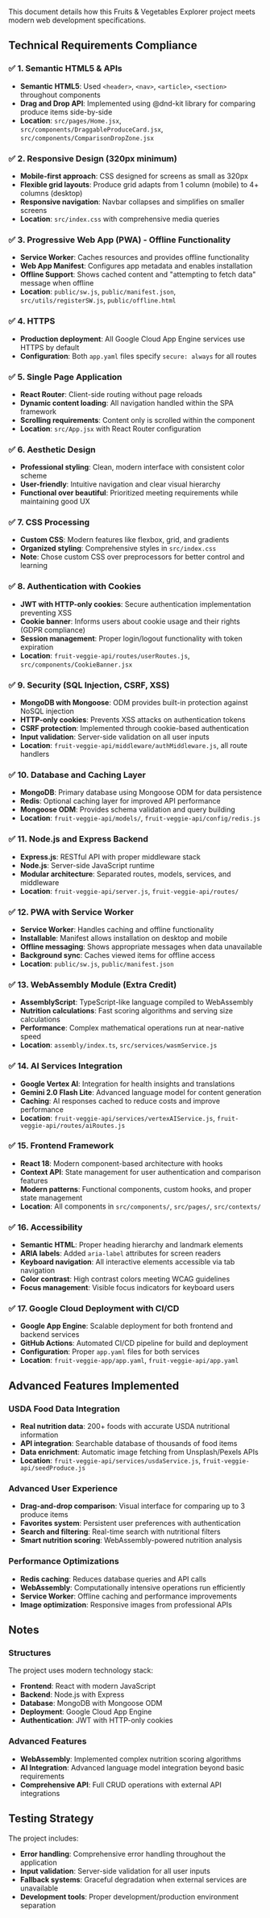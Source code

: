 
This document details how this Fruits & Vegetables Explorer project meets modern web development specifications.

## Technical Requirements Compliance

### ✅ 1. Semantic HTML5 & APIs
- **Semantic HTML5**: Used `<header>`, `<nav>`, `<article>`, `<section>` throughout components
- **Drag and Drop API**: Implemented using @dnd-kit library for comparing produce items side-by-side
- **Location**: `src/pages/Home.jsx`, `src/components/DraggableProduceCard.jsx`, `src/components/ComparisonDropZone.jsx`

### ✅ 2. Responsive Design (320px minimum)
- **Mobile-first approach**: CSS designed for screens as small as 320px
- **Flexible grid layouts**: Produce grid adapts from 1 column (mobile) to 4+ columns (desktop)
- **Responsive navigation**: Navbar collapses and simplifies on smaller screens
- **Location**: `src/index.css` with comprehensive media queries

### ✅ 3. Progressive Web App (PWA) - Offline Functionality
- **Service Worker**: Caches resources and provides offline functionality
- **Web App Manifest**: Configures app metadata and enables installation
- **Offline Support**: Shows cached content and "attempting to fetch data" message when offline
- **Location**: `public/sw.js`, `public/manifest.json`, `src/utils/registerSW.js`, `public/offline.html`

### ✅ 4. HTTPS
- **Production deployment**: All Google Cloud App Engine services use HTTPS by default
- **Configuration**: Both `app.yaml` files specify `secure: always` for all routes

### ✅ 5. Single Page Application
- **React Router**: Client-side routing without page reloads
- **Dynamic content loading**: All navigation handled within the SPA framework
- **Scrolling requirements**: Content only is scrolled within the component
- **Location**: `src/App.jsx` with React Router configuration

### ✅ 6. Aesthetic Design
- **Professional styling**: Clean, modern interface with consistent color scheme
- **User-friendly**: Intuitive navigation and clear visual hierarchy
- **Functional over beautiful**: Prioritized meeting requirements while maintaining good UX

### ✅ 7. CSS Processing
- **Custom CSS**: Modern features like flexbox, grid, and gradients
- **Organized styling**: Comprehensive styles in `src/index.css`
- **Note**: Chose custom CSS over preprocessors for better control and learning

### ✅ 8. Authentication with Cookies
- **JWT with HTTP-only cookies**: Secure authentication implementation preventing XSS
- **Cookie banner**: Informs users about cookie usage and their rights (GDPR compliance)
- **Session management**: Proper login/logout functionality with token expiration
- **Location**: `fruit-veggie-api/routes/userRoutes.js`, `src/components/CookieBanner.jsx`

### ✅ 9. Security (SQL Injection, CSRF, XSS)
- **MongoDB with Mongoose**: ODM provides built-in protection against NoSQL injection
- **HTTP-only cookies**: Prevents XSS attacks on authentication tokens
- **CSRF protection**: Implemented through cookie-based authentication
- **Input validation**: Server-side validation on all user inputs
- **Location**: `fruit-veggie-api/middleware/authMiddleware.js`, all route handlers

### ✅ 10. Database and Caching Layer
- **MongoDB**: Primary database using Mongoose ODM for data persistence
- **Redis**: Optional caching layer for improved API performance
- **Mongoose ODM**: Provides schema validation and query building
- **Location**: `fruit-veggie-api/models/`, `fruit-veggie-api/config/redis.js`

### ✅ 11. Node.js and Express Backend
- **Express.js**: RESTful API with proper middleware stack
- **Node.js**: Server-side JavaScript runtime
- **Modular architecture**: Separated routes, models, services, and middleware
- **Location**: `fruit-veggie-api/server.js`, `fruit-veggie-api/routes/`

### ✅ 12. PWA with Service Worker
- **Service Worker**: Handles caching and offline functionality
- **Installable**: Manifest allows installation on desktop and mobile
- **Offline messaging**: Shows appropriate messages when data unavailable
- **Background sync**: Caches viewed items for offline access
- **Location**: `public/sw.js`, `public/manifest.json`

### ✅ 13. WebAssembly Module (Extra Credit)
- **AssemblyScript**: TypeScript-like language compiled to WebAssembly
- **Nutrition calculations**: Fast scoring algorithms and serving size calculations
- **Performance**: Complex mathematical operations run at near-native speed
- **Location**: `assembly/index.ts`, `src/services/wasmService.js`

### ✅ 14. AI Services Integration
- **Google Vertex AI**: Integration for health insights and translations
- **Gemini 2.0 Flash Lite**: Advanced language model for content generation
- **Caching**: AI responses cached to reduce costs and improve performance
- **Location**: `fruit-veggie-api/services/vertexAIService.js`, `fruit-veggie-api/routes/aiRoutes.js`

### ✅ 15. Frontend Framework
- **React 18**: Modern component-based architecture with hooks
- **Context API**: State management for user authentication and comparison features
- **Modern patterns**: Functional components, custom hooks, and proper state management
- **Location**: All components in `src/components/`, `src/pages/`, `src/contexts/`

### ✅ 16. Accessibility
- **Semantic HTML**: Proper heading hierarchy and landmark elements
- **ARIA labels**: Added `aria-label` attributes for screen readers
- **Keyboard navigation**: All interactive elements accessible via tab navigation
- **Color contrast**: High contrast colors meeting WCAG guidelines
- **Focus management**: Visible focus indicators for keyboard users

### ✅ 17. Google Cloud Deployment with CI/CD
- **Google App Engine**: Scalable deployment for both frontend and backend services
- **GitHub Actions**: Automated CI/CD pipeline for build and deployment
- **Configuration**: Proper `app.yaml` files for both services
- **Location**: `fruit-veggie-app/app.yaml`, `fruit-veggie-api/app.yaml`

## Advanced Features Implemented

### USDA Food Data Integration
- **Real nutrition data**: 200+ foods with accurate USDA nutritional information
- **API integration**: Searchable database of thousands of food items
- **Data enrichment**: Automatic image fetching from Unsplash/Pexels APIs
- **Location**: `fruit-veggie-api/services/usdaService.js`, `fruit-veggie-api/seedProduce.js`

### Advanced User Experience
- **Drag-and-drop comparison**: Visual interface for comparing up to 3 produce items
- **Favorites system**: Persistent user preferences with authentication
- **Search and filtering**: Real-time search with nutritional filters
- **Smart nutrition scoring**: WebAssembly-powered nutrition analysis

### Performance Optimizations
- **Redis caching**: Reduces database queries and API calls
- **WebAssembly**: Computationally intensive operations run efficiently
- **Service Worker**: Offline caching and performance improvements
- **Image optimization**: Responsive images from professional APIs

## Notes

### Structures
The project uses modern technology stack:
- **Frontend**: React with modern JavaScript
- **Backend**: Node.js with Express
- **Database**: MongoDB with Mongoose ODM
- **Deployment**: Google Cloud App Engine
- **Authentication**: JWT with HTTP-only cookies

### Advanced Features
- **WebAssembly**: Implemented complex nutrition scoring algorithms
- **AI Integration**: Advanced language model integration beyond basic requirements
- **Comprehensive API**: Full CRUD operations with external API integrations

## Testing Strategy

The project includes:
- **Error handling**: Comprehensive error handling throughout the application
- **Input validation**: Server-side validation for all user inputs
- **Fallback systems**: Graceful degradation when external services are unavailable
- **Development tools**: Proper development/production environment separation

